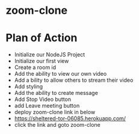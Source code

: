 # zoom-clone
# Plan of Action

- Initialize our NodeJS Project
- Initialize our first view
- Create a room id
- Add the ability to view our own video
- Add a bility to allow others to stream their video
- Add styling
- Add the ability to create message
- Add Stop Video button
- add Leave meeting button
- deploy zoom-clone link in below
- https://sheltered-tor-06085.herokuapp.com/
- click the link and goto zoom-clone
